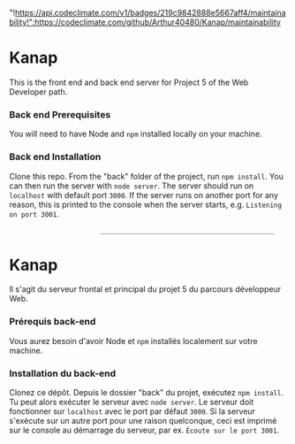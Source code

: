 "!https://api.codeclimate.com/v1/badges/219c9842888e5667aff4/maintainability!":https://codeclimate.com/github/Arthur40480/Kanap/maintainability

# Kanap #

This is the front end and back end server for Project 5 of the Web Developer path.

### Back end Prerequisites ###

You will need to have Node and `npm` installed locally on your machine.

### Back end Installation ###

Clone this repo. From the "back" folder of the project, run `npm install`. You 
can then run the server with `node server`. 
The server should run on `localhost` with default port `3000`. If the
server runs on another port for any reason, this is printed to the
console when the server starts, e.g. `Listening on port 3001`.

                           ____________________________________________
                           
# Kanap #

Il s'agit du serveur frontal et principal du projet 5 du parcours développeur Web.

### Prérequis back-end ###

Vous aurez besoin d'avoir Node et `npm` installés localement sur votre machine.

### Installation du back-end ###

Clonez ce dépôt. Depuis le dossier "back" du projet, exécutez `npm install`. Tu
peut alors exécuter le serveur avec `node server`.
Le serveur doit fonctionner sur `localhost` avec le port par défaut `3000`. Si la
serveur s'exécute sur un autre port pour une raison quelconque, ceci est imprimé sur le
console au démarrage du serveur, par ex. `Écoute sur le port 3001`.